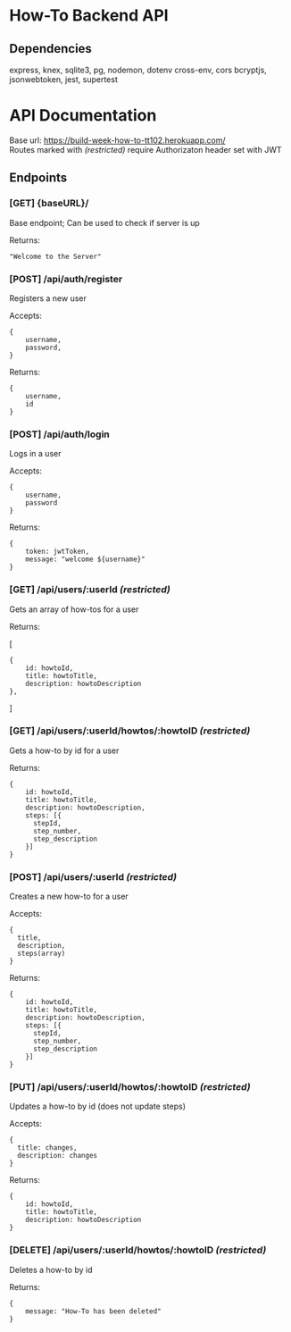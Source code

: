 # How-To Backend API

## Dependencies
express, knex, sqlite3, pg, nodemon, dotenv cross-env, cors
bcryptjs, jsonwebtoken, jest, supertest

# API Documentation

Base url: https://build-week-how-to-tt102.herokuapp.com/  
Routes marked with *(restricted)* require Authorizaton header set with JWT

## Endpoints

### **[GET] {baseURL}/**
Base endpoint; Can be used to check if server is up

Returns:
```
"Welcome to the Server"
```

### **[POST] /api/auth/register**
Registers a new user

Accepts: 

    {
        username,
        password,
    }

Returns:

    {
        username,
        id
    }

### **[POST] /api/auth/login**
Logs in a user

Accepts:

    {
        username,
        password
    }


Returns:

    {
        token: jwtToken,
        message: "welcome ${username}"
    }

### **[GET] /api/users/:userId** *(restricted)*

Gets an array of how-tos for a user

Returns:

   [

    {
        id: howtoId,
        title: howtoTitle,
        description: howtoDescription
    },

   ]

### **[GET] /api/users/:userId/howtos/:howtoID** *(restricted)*

Gets a how-to by id for a user

Returns:

    {
        id: howtoId,
        title: howtoTitle,
        description: howtoDescription,
        steps: [{
          stepId,
          step_number,
          step_description
        }]
    }

### **[POST] /api/users/:userId** *(restricted)*

Creates a new how-to for a user

Accepts:

    {
      title,
      description,
      steps(array)
    }

Returns:

    {
        id: howtoId,
        title: howtoTitle,
        description: howtoDescription,
        steps: [{
          stepId,
          step_number,
          step_description
        }]
    }

### **[PUT] /api/users/:userId/howtos/:howtoID** *(restricted)*

Updates a how-to by id (does not update steps)

Accepts:

    {
      title: changes,
      description: changes 
    }

Returns:

    {
        id: howtoId,
        title: howtoTitle,
        description: howtoDescription
    }

### **[DELETE] /api/users/:userId/howtos/:howtoID** *(restricted)*

Deletes a how-to by id

Returns:

    {
        message: "How-To has been deleted"
    }



